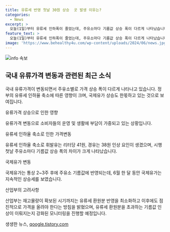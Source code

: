 ```yaml
---
title: 유류세 반영 첫날 30원 상승  곳 발생 이유는?
categories:
  - News
excerpt: >
  오늘(1일)부터 유류세 인하폭이 줄었는데, 주유소마다 기름값 상승 폭이 다르게 나타났습니다. 서울 지역 주유소들은 휘발유가 리터당 30원에서 40원 이상 올랐으며, 이에 대한 운전자들의 불만과 걱정이 커지고 있습니다. 정부는 유류세 인하율 축소로 인해 휘발유는 리터당 41원, 경유는 38원 인상되었다고 밝혔지만, 이에 대해 업계와 소비자들은 반박하고 있습니다. 또한, 국제유가상승 영향과 유류세 인하율 축소의 관련성에 대한 논란도 끊이지 않고 있습니다. 그리고 정부는 유류세 환원분을 초과하는 기름값 인상이 이뤄지는지 모니터링을 강화할 계획이라고 밝혔습니다.
feature_text: >
  오늘(1일)부터 유류세 인하폭이 줄었는데, 주유소마다 기름값 상승 폭이 다르게 나타났습니다. 서울 지역 주유소들은 휘발유가 리터당 30원에서 40원 이상 올랐으며, 이에 대한 운전자들의 불만과 걱정이 커지고 있습니다. 정부는 유류세 인하율 축소로 인해 휘발유는 리터당 41원, 경유는 38원 인상되었다고 밝혔지만, 이에 대해 업계와 소비자들은 반박하고 있습니다. 또한, 국제유가상승 영향과 유류세 인하율 축소의 관련성에 대한 논란도 끊이지 않고 있습니다. 그리고 정부는 유류세 환원분을 초과하는 기름값 인상이 이뤄지는지 모니터링을 강화할 계획이라고 밝혔습니다.
image: 'https://www.behealthy4u.com/wp-content/uploads/2024/06/news.jpg'
---
```


<p><img src="https://www.behealthy4u.com/wp-content/uploads/2024/06/news.jpg" alt="info 속보" /></p>

<h2 data-ke-size="size26">국내 유류가격 변동과 관련된 최근 소식</h2>

<p>국내 유류가격이 변동되면서 주유소별로 가격 상승 폭이 다르게 나타나고 있습니다. 정부의 유류세 인하율 축소에 따른 영향이 크며, 국제유가 상승도 한몫하고 있는 것으로 보여집니다.</p>

<p data-ke-size="size16">유류가격 상승으로 인한 영향</p>

<p>유류가격 변동으로 소비자들의 운영 및 생활에 부담이 가중되고 있는 상황입니다.</p>

<p data-ke-size="size16">유류세 인하율 축소로 인한 가격변동</p>

<p>유류세 인하율 축소로 휘발유는 리터당 41원, 경유는 38원 인상 요인이 생겼으며, 시행 첫날 주유소마다 기름값 상승 폭의 차이가 크게 나타났습니다.</p>

<p data-ke-size="size16">국제유가 변동</p>

<p>국제유가는 통상 2~3주 후에 주유소 기름값에 반영되는데, 6월 한 달 동안 국제유가는 지속적인 상승세를 보였습니다.</p>

<p data-ke-size="size16">산업부의 고려사항</p>

<p>산업부는 재고물량이 확보된 시기까지는 유류세 환원분 반영을 최소화하고 이후에도 점진적으로 가격을 올려야 한다는 방침을 밝혔으며, 유류세 환원분을 초과하는 기름값 인상이 이뤄지는지 강화된 모니터링을 진행할 예정입니다.</p>
생생한 뉴스, <a href="https://qoogle.tistory.com" rel="dofollow">qoogle.tistory.com</a>


